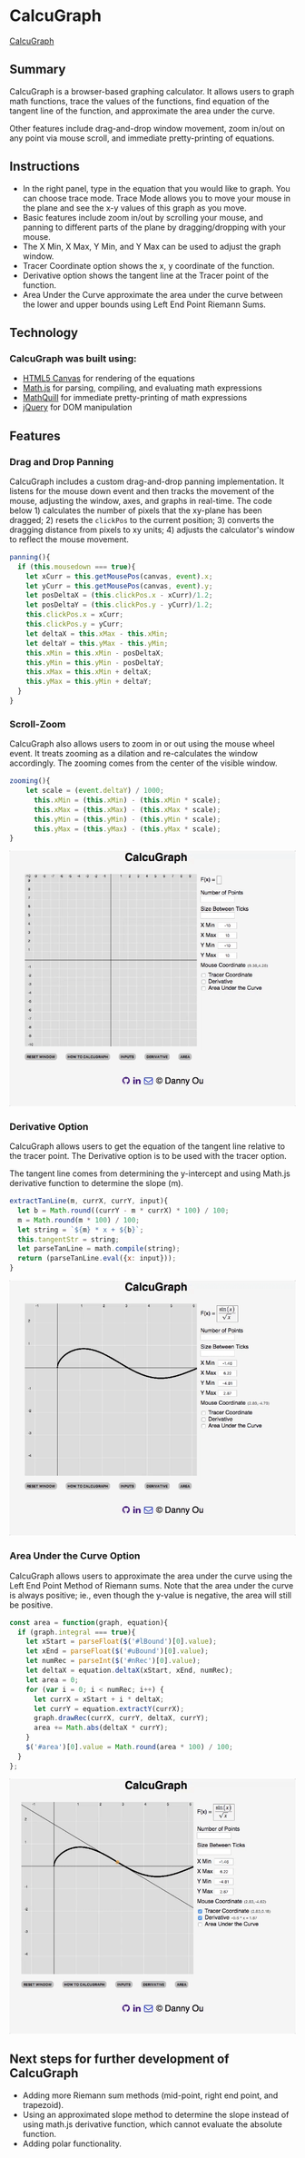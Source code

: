 # CalcuGraph

[CalcuGraph](http://dannyou.pro/calcu_graph/)

## Summary

CalcuGraph is a browser-based graphing calculator. It allows users to graph math functions, trace the values of the functions, find equation of the tangent line of the function, and approximate the area under the curve.

Other features include drag-and-drop window movement, zoom in/out on any point via mouse scroll, and immediate pretty-printing of equations.

## Instructions

+ In the right panel, type in the equation that you would like to graph. You can choose trace mode. Trace Mode allows you to move your mouse in the plane and see the x-y values of this graph as you move.
+ Basic features include zoom in/out by scrolling your mouse, and panning to different parts of the plane by dragging/dropping with your mouse.
+ The X Min, X Max, Y Min, and Y Max can be used to adjust the graph window.
+ Tracer Coordinate option shows the x, y coordinate of the function.
+ Derivative option shows the tangent line at the Tracer point of the function.
+ Area Under the Curve approximate the area under the curve between the lower and upper bounds using Left End Point Riemann Sums.


## Technology

### CalcuGraph was built using:
- [HTML5 Canvas](https://developer.mozilla.org/en-US/docs/Web/API/Canvas_API) for rendering of the equations
- [Math.js](http://mathjs.org/) for parsing, compiling, and evaluating math expressions
- [MathQuill](http://mathquill.com/) for immediate pretty-printing of math expressions
- [jQuery](https://jquery.com/) for DOM manipulation

## Features

### Drag and Drop Panning
CalcuGraph includes a custom drag-and-drop panning implementation. It listens for the mouse down event and then tracks the movement of the mouse, adjusting the window, axes, and graphs in real-time. The code below 1) calculates the number of pixels that the xy-plane has been dragged; 2) resets the `clickPos` to the current position; 3) converts the dragging distance from pixels to xy units; 4) adjusts the calculator's window to reflect the mouse movement.

```javascript
panning(){
  if (this.mousedown === true){
    let xCurr = this.getMousePos(canvas, event).x;
    let yCurr = this.getMousePos(canvas, event).y;
    let posDeltaX = (this.clickPos.x - xCurr)/1.2;
    let posDeltaY = (this.clickPos.y - yCurr)/1.2;
    this.clickPos.x = xCurr;
    this.clickPos.y = yCurr;
    let deltaX = this.xMax - this.xMin;
    let deltaY = this.yMax - this.yMin;
    this.xMin = this.xMin - posDeltaX;
    this.yMin = this.yMin - posDeltaY;
    this.xMax = this.xMin + deltaX;
    this.yMax = this.yMin + deltaY;
  }
}
```

### Scroll-Zoom
CalcuGraph also allows users to zoom in or out using the mouse wheel event. It treats zooming as a dilation and re-calculates the window accordingly. The zooming comes from the center of the visible window.

```javascript
zooming(){
    let scale = (event.deltaY) / 1000;
      this.xMin = (this.xMin) - (this.xMin * scale);
      this.xMax = (this.xMax) - (this.xMax * scale);
      this.yMin = (this.yMin) - (this.yMin * scale);
      this.yMax = (this.yMax) - (this.yMax * scale);
}
```

![alt text](https://github.com/idannyou/calcu_graph/blob/master/images/Inputting_Equation_1.gif "Scrolling, Zooming, and Entering Equation")

### Derivative Option
CalcuGraph allows users to get the equation of the tangent line relative to the tracer point. The Derivative option is to be used with the tracer option.

The tangent line comes from determining the y-intercept and using Math.js derivative function to determine the slope (m).

```javascript
extractTanLine(m, currX, currY, input){
  let b = Math.round((currY - m * currX) * 100) / 100;
  m = Math.round(m * 100) / 100;
  let string = `${m} * x + ${b}`;
  this.tangentStr = string;
  let parseTanLine = math.compile(string);
  return (parseTanLine.eval({x: input}));
}
```
![alt text](https://github.com/idannyou/calcu_graph/blob/master/images/Derivative_Equation_1.gif "Derivative Equation")


### Area Under the Curve Option
CalcuGraph allows users to approximate the area under the curve using the Left End Point Method of Riemann sums. Note that the area under the curve is always positive; ie., even though the y-value is negative, the area will still be positive.

```javascript
const area = function(graph, equation){
  if (graph.integral === true){
    let xStart = parseFloat($('#lBound')[0].value);
    let xEnd = parseFloat($('#uBound')[0].value);
    let numRec = parseInt($('#nRec')[0].value);
    let deltaX = equation.deltaX(xStart, xEnd, numRec);
    let area = 0;
    for (var i = 0; i < numRec; i++) {
      let currX = xStart + i * deltaX;
      let currY = equation.extractY(currX);
      graph.drawRec(currX, currY, deltaX, currY);
      area += Math.abs(deltaX * currY);
    }
    $('#area')[0].value = Math.round(area * 100) / 100;
  }
};
```
![alt text](https://github.com/idannyou/calcu_graph/blob/master/images/Area_Equation_1.gif "Integral Equation")



## Next steps for further development of CalcuGraph

- Adding more Riemann sum methods (mid-point, right end point, and trapezoid).
- Using an approximated slope method to determine the slope instead of using math.js derivative function, which cannot evaluate the absolute function.
- Adding polar functionality.

